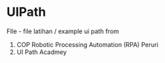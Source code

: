 # UIPath
FIle - file latihan / example ui path from
1. COP Robotic Processing Automation (RPA) Peruri
2. UI Path Acadmey

